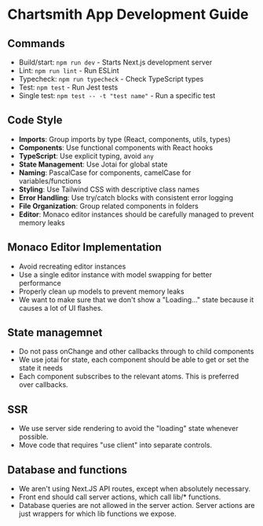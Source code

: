 # Chartsmith App Development Guide

## Commands
- Build/start: `npm run dev` - Starts Next.js development server
- Lint: `npm run lint` - Run ESLint
- Typecheck: `npm run typecheck` - Check TypeScript types
- Test: `npm test` - Run Jest tests
- Single test: `npm test -- -t "test name"` - Run a specific test

## Code Style
- **Imports**: Group imports by type (React, components, utils, types)
- **Components**: Use functional components with React hooks
- **TypeScript**: Use explicit typing, avoid `any`
- **State Management**: Use Jotai for global state
- **Naming**: PascalCase for components, camelCase for variables/functions
- **Styling**: Use Tailwind CSS with descriptive class names
- **Error Handling**: Use try/catch blocks with consistent error logging
- **File Organization**: Group related components in folders
- **Editor**: Monaco editor instances should be carefully managed to prevent memory leaks

## Monaco Editor Implementation
- Avoid recreating editor instances
- Use a single editor instance with model swapping for better performance
- Properly clean up models to prevent memory leaks
- We want to make sure that we don't show a "Loading..." state because it causes a lot of UI flashes.

## State managemnet
- Do not pass onChange and other callbacks through to child components
- We use jotai for state, each component should be able to get or set the state it needs
- Each component subscribes to the relevant atoms. This is preferred over callbacks.

## SSR
- We use server side rendering to avoid the "loading" state whenever possible. 
- Move code that requires "use client" into separate controls.

## Database and functions
- We aren't using Next.JS API routes, except when absolutely necessary.
- Front end should call server actions, which call lib/* functions.
- Database queries are not allowed in the server action. Server actions are just wrappers for which lib functions we expose.